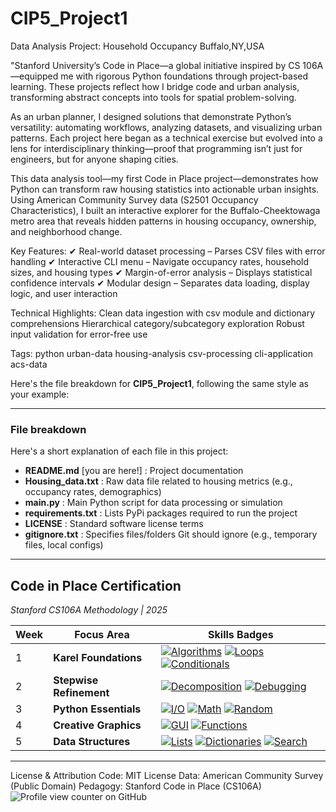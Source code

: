 # CIP5_Project1
Data Analysis Project: Household Occupancy Buffalo,NY,USA

"Stanford University’s Code in Place—a global initiative inspired by CS 106A—equipped me with rigorous Python foundations through project-based learning. These projects reflect how I bridge code and urban analysis, transforming abstract concepts into tools for spatial problem-solving.

As an urban planner, I designed solutions that demonstrate Python’s versatility: automating workflows, analyzing datasets, and visualizing urban patterns. Each project here began as a technical exercise but evolved into a lens for interdisciplinary thinking—proof that programming isn’t just for engineers, but for anyone shaping cities.

This data analysis tool—my first Code in Place project—demonstrates how Python can transform raw housing statistics into actionable urban insights. Using American Community Survey data (S2501 Occupancy Characteristics), I built an interactive explorer for the Buffalo-Cheektowaga metro area that reveals hidden patterns in housing occupancy, ownership, and neighborhood change.

Key Features:
✔ Real-world dataset processing – Parses CSV files with error handling
✔ Interactive CLI menu – Navigate occupancy rates, household sizes, and housing types
✔ Margin-of-error analysis – Displays statistical confidence intervals
✔ Modular design – Separates data loading, display logic, and user interaction

Technical Highlights:
Clean data ingestion with csv module and dictionary comprehensions
Hierarchical category/subcategory exploration
Robust input validation for error-free use

Tags:
python urban-data housing-analysis csv-processing cli-application acs-data

Here's the file breakdown for **CIP5_Project1**, following the same style as your example:

---

### **File breakdown**  
Here's a short explanation of each file in this project:  

- **README.md** [you are here!] : Project documentation   
- **Housing_data.txt** : Raw data file related to housing metrics (e.g., occupancy rates, demographics)  
- **main.py** : Main Python script for data processing or simulation  
- **requirements.txt** : Lists PyPi packages required to run the project  
- **LICENSE** : Standard software license terms 
- **gitignore.txt** : Specifies files/folders Git should ignore (e.g., temporary files, local configs)  

--- 

## Code in Place Certification  
*Stanford CS106A Methodology | 2025*  

| Week | Focus Area | Skills Badges |  
|------|------------|---------------|  
| 1 | **Karel Foundations** | [![Algorithms](https://img.shields.io/badge/-Algorithms-brightgreen)](https://compedu.stanford.edu/karel-reader/docs/python/en/chapter1.html) [![Loops](https://img.shields.io/badge/-For/While_Loops-blue)](https://compedu.stanford.edu/karel-reader/docs/python/en/chapter4.html) [![Conditionals](https://img.shields.io/badge/-If_Statements-orange)](https://compedu.stanford.edu/karel-reader/docs/python/en/chapter3.html) |  
| 2 | **Stepwise Refinement** | [![Decomposition](https://img.shields.io/badge/-Problem_Decomposition-9cf)](https://compedu.stanford.edu/karel-reader/docs/python/en/chapter7.html) [![Debugging](https://img.shields.io/badge/-Debugging-purple)](https://compedu.stanford.edu/codeinplace/faq#debugging) |  
| 3 | **Python Essentials** | [![I/O](https://img.shields.io/badge/-Input/Output-yellow)](https://docs.python.org/3/tutorial/inputoutput.html) [![Math](https://img.shields.io/badge/-Arithmetic-blue)](https://docs.python.org/3/tutorial/introduction.html#numbers) [![Random](https://img.shields.io/badge/-Random_Lib-success)](https://docs.python.org/3/library/random.html) |  
| 4 | **Creative Graphics** | [![GUI](https://img.shields.io/badge/-Canvas_Graphics-ff69b4)](https://cs.stanford.edu/people/nick/graphics-py/) [![Functions](https://img.shields.io/badge/-Modular_Code-important)](https://docs.python.org/3/tutorial/controlflow.html#defining-functions) |   
| 5 | **Data Structures** | [![Lists](https://img.shields.io/badge/-Lists-2d3e50)](https://docs.python.org/3/tutorial/datastructures.html) [![Dictionaries](https://img.shields.io/badge/-Dicts-8a2be2)](https://docs.python.org/3/tutorial/datastructures.html#dictionaries) [![Search](https://img.shields.io/badge/-Search_Algorithms-brightgreen)](https://compedu.stanford.edu/codeinplace/faq#searching) | 
--- 


License & Attribution
Code: MIT License
Data: American Community Survey (Public Domain)
Pedagogy: Stanford Code in Place (CS106A)
![Profile view counter on GitHub](https://komarev.com/ghpvc/?username=Descele) 

